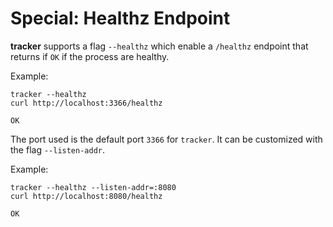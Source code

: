 # Special: Healthz Endpoint

**tracker** supports a flag `--healthz` which enable a
`/healthz` endpoint that returns if `OK` if the process are healthy.

Example:

```console
tracker --healthz
curl http://localhost:3366/healthz
```

```text
OK
```

The port used is the default port `3366` for `tracker`.
It can be customized with the flag `--listen-addr`. 

Example:

```console
tracker --healthz --listen-addr=:8080
curl http://localhost:8080/healthz
```

```text
OK
```

